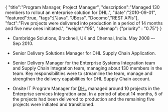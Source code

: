 {
    "title":"Program Manager, Project Manager",
    "description":"Managed 130 members to rollout an enterprise solution for DHL.",
    "date":"2010-09-01",
    "featured":true,
    "tags":["Java", "JBoss", "Docomo","REST APIs"],
    "fact":"Five projects were delivered into production in a period of 14 months and five new ones initiated.",
    "weight":"95",
    "sitemap": {"priority" : "0.75"}
}


- Cambridge Solutions, Bracknell, UK and Chennai, India.  May 2008 –- Sep 2010.

- Senior Delivery Solutions Manager for DHL Supply Chain Application.

- Senior Delivery Manager for the Enterprise Systems Integration team
  and Supply Chain Integration team, managing about 130 members in the
  team. Key responsibilities were to streamline the team, manage and
  strengthen the delivery capabilities for DHL Supply Chain account.

- Onsite IT Program Manager for [DHL](https://www.dhl.com/en.html)
  managed around 10 projects in the Enterprise services Integration
  area. In a period of about 14 months, 5 of the projects had been
  delivered to production and the remaining five projects were
  initiated and transitioned.
